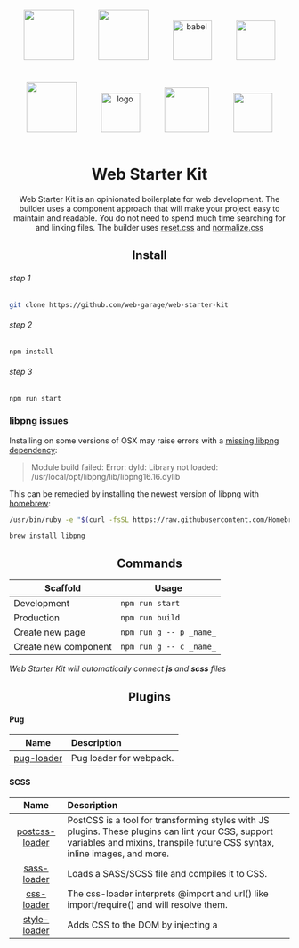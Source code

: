<div align="center">
  <a href="https://github.com/webpack/webpack" style="display: inline-block; margin: 20px;">
    <img width="90" heigth="90" src="https://webpack.js.org/assets/icon-square-big.svg">
  </a>
  <a href="https://github.com/pugjs/pug" style="display: inline-block; margin: 20px;">
    <img src="https://cdn.rawgit.com/pugjs/pug-logo/eec436cee8fd9d1726d7839cbe99d1f694692c0c/SVG/pug-final-logo-_-colour-128.svg" height="90">
  </a>
  <a href="https://github.com/babel/babel" style="display: inline-block; margin: 20px;">
    <img alt="babel" src="https://raw.githubusercontent.com/babel/logo/master/babel.png" height="70">
  </a>
  <a href="https://github.com/postcss/postcss" style="display: inline-block; margin: 20px 20px;">
     <img width="70" height="70" src="http://postcss.github.io/postcss/logo.svg">
  </a>
  <a href="https://github.com/sass/sass" style="display: inline-block; margin: 20px;">
    <img width="90" src="https://sass-scss.ru/assets/img/logos/logo.svg">
  </a>
  <a href="https://github.com/svg/svgo" style="display: inline-block; margin: 20px;">
    <img src="https://svg.github.io/svgo-logo.svg" width="70" height="70" alt="logo"/>
  </a>
  <a href="https://eslint.org/" style="display: inline-block; margin: 20px;">
    <img width="80" height="80" src="https://eslint.org/img/logo.svg">
  </a>
  <a href="https://github.com/stylelint/stylelint" style="display: inline-block; margin: 20px;">
    <img height="70" src="https://s3.amazonaws.com/media-p.slid.es/uploads/467124/images/2872758/stylelint-icon-black.svg">
  </a>
  
  <h1>Web Starter Kit</h1>
  <p>Web Starter Kit is an opinionated boilerplate for web development. The builder uses a component approach that will make your project easy to maintain and readable. You do not need to spend much time searching for and linking files. The builder uses <a href="https://meyerweb.com/eric/tools/css/reset/">reset.css</a> and <a href="https://necolas.github.io/normalize.css/">normalize.css</a></p>
</div> 
<h2 align="center">Install</h2>

###### step 1
```bash
git clone https://github.com/web-garage/web-starter-kit
```
###### step 2
```bash
npm install
```
###### step 3
```bash
npm run start
```

### libpng issues

Installing on some versions of OSX may raise errors with a [missing libpng dependency](https://github.com/tcoopman/image-webpack-loader/issues/51#issuecomment-273597313): 

> Module build failed: Error: dyld: Library not loaded: /usr/local/opt/libpng/lib/libpng16.16.dylib

This can be remedied by installing the newest version of libpng with [homebrew](http://brew.sh/):

```sh
/usr/bin/ruby -e "$(curl -fsSL https://raw.githubusercontent.com/Homebrew/install/master/install)"
```
```sh
brew install libpng
```
<h2 align="center">Commands</h2>

Scaffold  | Usage
---       | ---
Development | `npm run start`
Production | `npm run build`
Create new page | `npm run g -- p _name_`
Create new component | `npm run g -- c _name_`

*Web Starter Kit will automatically connect **js** and **scss** files*

<h2 align="center">Plugins</h2>

#### Pug

|Name|Description|
|:--:|:----------|
|[pug-loader](https://github.com/pugjs/pug-loader)| Pug loader for webpack.

#### SCSS

|Name|Description|
|:--:|:----------|
|[postcss-loader](https://github.com/postcss/postcss-loader)| PostCSS is a tool for transforming styles with JS plugins. These plugins can lint your CSS, support variables and mixins, transpile future CSS syntax, inline images, and more.
|[sass-loader](https://github.com/webpack-contrib/sass-loader)| Loads a SASS/SCSS file and compiles it to CSS.
|[css-loader](https://github.com/webpack-contrib/css-loader)| The css-loader interprets @import and url() like import/require() and will resolve them.
|[style-loader](https://github.com/webpack-contrib/style-loader)| Adds CSS to the DOM by injecting a <style> tag
|[autoprefixer](https://github.com/postcss/autoprefixer)| PostCSS plugin to parse CSS and add vendor prefixes to CSS rules using values from Can I Use. It is recommended by Google and used in Twitter and Taobao.
|[postcss-import](https://github.com/postcss/postcss-import)| This plugin can consume local files, node modules or web_modules.
|[precss](https://github.com/jonathantneal/precss)| PreCSS lets you use Sass-like markup and staged CSS features in CSS.
|[postcss-font-magician](https://github.com/jonathantneal/postcss-font-magician)| Font Magician is a PostCSS plugin that magically generates all of your @font-face rules. Never write a @font-face rule again.
|[postcss-browser-reporter](https://github.com/postcss/postcss-browser-reporter)| PostCSS plugin to report warning messages right in your browser.
|[postcss-flexbugs-fixes](https://github.com/luisrudge/postcss-flexbugs-fixes)| PostCSS plugin This project tries to fix all of flexbug's issues.
|[cssnano](https://github.com/ben-eb/cssnano)| cssnano is a modern, modular compression tool written on top of the PostCSS ecosystem, which allows us to use a lot of powerful features in order to compact CSS appropriately.

#### JavaScript

|Name|Description|
|:--:|:----------|
|[babel-loader](https://github.com/babel/babel-loader)| This package allows transpiling JavaScript files using Babel and webpack.
|[eslint-loader](https://github.com/MoOx/eslint-loader)| Eslint loader for webpack

#### Server

|Name|Description|
|:--:|:----------|
|[webpack-dev-server](https://github.com/webpack/webpack-dev-server)| Use webpack with a development server that provides live reloading. This should be used for development only.

#### Files

|Name|Description|
|:--:|:----------|
|[file-loader](https://github.com/webpack-contrib/file-loader)| Instructs webpack to emit the required object as file and to return its public URL
|[image-webpack-loader](https://github.com/tcoopman/image-webpack-loader)| Image loader module for webpack. Minify PNG, JPEG, GIF, SVG and WEBP images with imagemin
|[svg-sprite-loader](https://github.com/kisenka/svg-sprite-loader)| Webpack loader for creating SVG sprites.
|[svgo-loader](https://github.com/rpominov/svgo-loader)| Svgo loader for webpack. All the svg from the assets folder are collected by default in the sprite.
|[favicons-webpack-plugin](https://github.com/jantimon/favicons-webpack-plugin)| Allows to use the favicons generator with webpack. Favicon should be in the folder assets and should be called favicon.png

For connection of fonts the builder uses a plug-in [postcss-font-magician](https://github.com/jonathantneal/postcss-font-magician) which magically generates all your rules @font-face. To connect the font, change *postcss.config.js* which is in the project root as follows

``` javascript
module.exports = () => ({
  ...
  plugins: {
    'postcss-font-magician': {
      variants: {
        'Raleway': { // Font name 
          '300': [], // Oswald
          '400': [],
          '700': [],
        }
      },
      protocol: 'https:',
      foundries: ['google'], // Will be taken from https://fonts.google.com
    }
  }
});
```

Now you can register in scss

``` scss
font-family: "Raleway";
```
<h2 align="center">Structure</h2>

#### Development

```
├── node_modules
├── src
│   ├── assets
│   ├── components
│   ├── pages
│   │   └── index.pug
│   ├── shared
│   │   ├── css
│   │   │   ├── common.css
│   │   │   ├── extends.css
│   │   │   ├── mixins.css
│   │   │   ├── reset.css
│   │   │   └── variables.css
│   │   ├── js
│   │   │   ├── navigation.js
│   │   │   └── pages.js
│   │   └── pug
│   │   │   ├── includes
│   │   │   │   └── head.pug
│   │   │   ├── layouts
│   │   │   │   └── main.pug
│   │   │   └── mixins
│   │   │   │   └── mixins.pug
│   ├── main.js
│   └── main.scss        
├── webpack
│   ├── babel.module.js
│   ├── devserver.module.js
│   ├── file.module.js
│   ├── images.module.js
│   ├── postcss.module.js
│   ├── pug.module.js
│   └── svg-sprite.module.js
├── .eslintrc.js
├── .gitignore
├── changelog.md
├── cli.js
├── license
├── package-lock.json
├── package.json
├── postcss.config.js
├── readme.md
├── stylelint.config.js
├── webpack.common.js
├── webpack.dev.js
├── webpack.prod.js
└── options.json
```

#### Production

```
├── build
│   ├── css
│   │   └── index.css
│   ├── images
│   └── js
│   │   └── app.js
└── index.html
```

## [Changelog](changelog.md)

## [License](license)
